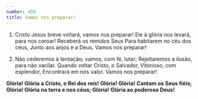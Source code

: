 ```yaml
---
number: 459
title: Vamos nos preparar!
---
```


1. Cristo Jesus breve voltará, vamos nus preparar!
  Ele à glória nos levará, para nos coroar!
  Receberá os remidos Seus
  Para habitarem no céu dos céus,
  Junto aos anjos e a Deus. Vamos nos preparar!

2. Não cederemos à tentação; vamos, com fé, lutar;
  Rejeitaremos a ilusão, para não vacilar.
  Quando voltar Cristo, o Salvador,
  Vitorioso, com esplendor,
  Encontrará em nós valor. Vamos nos preparar!

  __Glória! Glória a Cristo, o Rei dos reis!
  Glória! Glória! Cantam os Seus fiéis;
  Glória! Glória na terra e nos céus;
  Glória! Glória ao poderoso Deus!__
